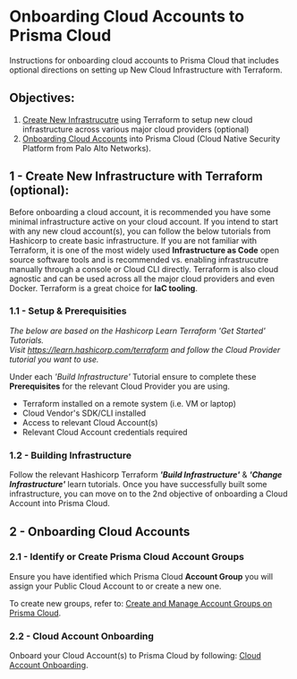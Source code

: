 # Onboarding Cloud Accounts to Prisma Cloud
Instructions for onboarding cloud accounts to Prisma Cloud that includes optional directions on setting up New Cloud Infrastructure with Terraform.

## Objectives:
1. [Create New Infrastrucutre](#head1) using Terraform to setup new cloud infrastructure across various major cloud providers (optional)
2. [Onboarding Cloud Accounts](#head2) into Prisma Cloud (Cloud Native Security Platform from Palo Alto Networks).

## 1 - <a name="head1"></a> Create New Infrastructure with Terraform (optional):
Before onboarding a cloud account, it is recommended you have some minimal infrastructure active on your cloud account.  If you intend to start with any new cloud account(s), you can follow the below tutorials from Hashicorp to create basic infrastructure.  If you are not familiar with Terraform, it is one of the most widely used **Infrastructure as Code** open source software tools and is recommended vs. enabling infrastrucutre manually through a console or Cloud CLI directly.  Terraform is also cloud agnostic and can be used across all the major cloud providers and even Docker.  Terraform is a great choice for **IaC tooling**. 

### 1.1 - Setup & Prerequisities
*The below are based on the Hashicorp Learn Terraform 'Get Started' Tutorials.  
Visit https://learn.hashicorp.com/terraform and follow the Cloud Provider tutorial you want to use.*
  
Under each *'Build Infrastructure'* Tutorial ensure to complete these **Prerequisites** for the relevant Cloud Provider you are using.
- Terraform installed on a remote system (i.e. VM or laptop)
- Cloud Vendor's SDK/CLI installed
- Access to relevant Cloud Account(s)
- Relevant Cloud Account credentials required 

### 1.2 - Building Infrastructure
Follow the relevant Hashicorp Terraform ***'Build Infrastructure'*** & ***'Change Infrastructure'*** learn tutorials.  Once you have successfully built some infrastructure, you can move on to the 2nd objective of onboarding a Cloud Account into Prisma Cloud.

## 2 - <a name="head2"></a> Onboarding Cloud Accounts

### 2.1 - Identify or Create Prisma Cloud Account Groups
Ensure you have identified which Prisma Cloud **Account Group** you will assign your Public Cloud Account to or create a new one.   
   
To create new groups, refer to: [Create and Manage Account Groups on Prisma Cloud](https://docs.paloaltonetworks.com/prisma/prisma-cloud/prisma-cloud-admin/manage-prisma-cloud-administrators/create-account-groups).

### 2.2 - Cloud Account Onboarding
Onboard your Cloud Account(s) to Prisma Cloud by following: [Cloud Account Onboarding](https://docs.paloaltonetworks.com/prisma/prisma-cloud/prisma-cloud-admin/connect-your-cloud-platform-to-prisma-cloud/cloud-account-onboarding.html).

